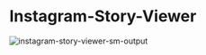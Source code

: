 # Instagram-Story-Viewer
![instagram-story-viewer-sm-output](https://user-images.githubusercontent.com/81244698/140070286-e0f3f71a-a866-41f9-8937-7a529b678130.gif)
